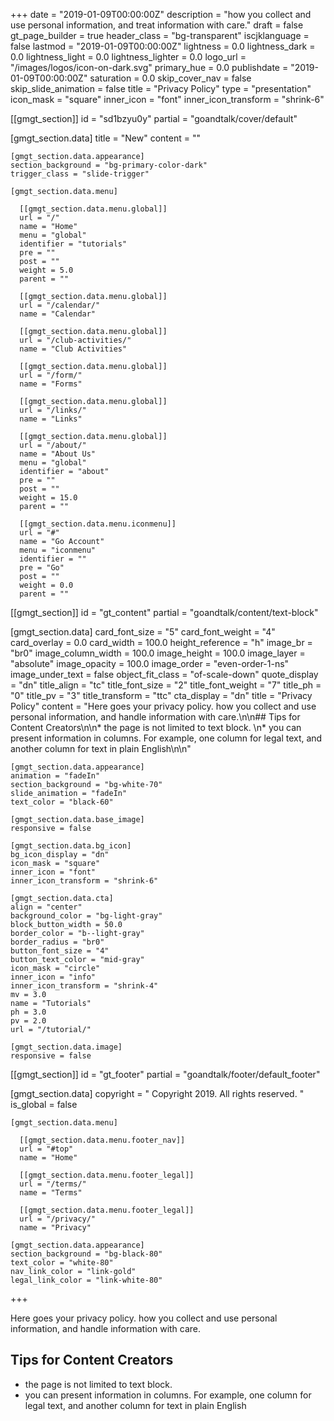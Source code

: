 +++
date = "2019-01-09T00:00:00Z"
description = "how you collect and use personal information, and treat information with care."
draft = false
gt_page_builder = true
header_class = "bg-transparent"
iscjklanguage = false
lastmod = "2019-01-09T00:00:00Z"
lightness = 0.0
lightness_dark = 0.0
lightness_light = 0.0
lightness_lighter = 0.0
logo_url = "/images/logos/icon-on-dark.svg"
primary_hue = 0.0
publishdate = "2019-01-09T00:00:00Z"
saturation = 0.0
skip_cover_nav = false
skip_slide_animation = false
title = "Privacy Policy"
type = "presentation"
icon_mask = "square"
inner_icon = "font"
inner_icon_transform = "shrink-6"

[[gmgt_section]]
id = "sd1bzyu0y"
partial = "goandtalk/cover/default"

  [gmgt_section.data]
  title = "New"
  content = ""

    [gmgt_section.data.appearance]
    section_background = "bg-primary-color-dark"
    trigger_class = "slide-trigger"

    [gmgt_section.data.menu]

      [[gmgt_section.data.menu.global]]
      url = "/"
      name = "Home"
      menu = "global"
      identifier = "tutorials"
      pre = ""
      post = ""
      weight = 5.0
      parent = ""

      [[gmgt_section.data.menu.global]]
      url = "/calendar/"
      name = "Calendar"

      [[gmgt_section.data.menu.global]]
      url = "/club-activities/"
      name = "Club Activities"

      [[gmgt_section.data.menu.global]]
      url = "/form/"
      name = "Forms"

      [[gmgt_section.data.menu.global]]
      url = "/links/"
      name = "Links"

      [[gmgt_section.data.menu.global]]
      url = "/about/"
      name = "About Us"
      menu = "global"
      identifier = "about"
      pre = ""
      post = ""
      weight = 15.0
      parent = ""

      [[gmgt_section.data.menu.iconmenu]]
      url = "#"
      name = "Go Account"
      menu = "iconmenu"
      identifier = ""
      pre = "Go"
      post = ""
      weight = 0.0
      parent = ""

[[gmgt_section]]
id = "gt_content"
partial = "goandtalk/content/text-block"

  [gmgt_section.data]
  card_font_size = "5"
  card_font_weight = "4"
  card_overlay = 0.0
  card_width = 100.0
  height_reference = "h"
  image_br = "br0"
  image_column_width = 100.0
  image_height = 100.0
  image_layer = "absolute"
  image_opacity = 100.0
  image_order = "even-order-1-ns"
  image_under_text = false
  object_fit_class = "of-scale-down"
  quote_display = "dn"
  title_align = "tc"
  title_font_size = "2"
  title_font_weight = "7"
  title_ph = "0"
  title_pv = "3"
  title_transform = "ttc"
  cta_display = "dn"
  title = "Privacy Policy"
  content = "Here goes your privacy policy. how you collect and use personal information, and handle information with care.\n\n## Tips for Content Creators\n\n* the page is not limited to text block. \n* you can present information in columns. For example, one column for legal text, and another column for text in plain English\n\n"

    [gmgt_section.data.appearance]
    animation = "fadeIn"
    section_background = "bg-white-70"
    slide_animation = "fadeIn"
    text_color = "black-60"

    [gmgt_section.data.base_image]
    responsive = false

    [gmgt_section.data.bg_icon]
    bg_icon_display = "dn"
    icon_mask = "square"
    inner_icon = "font"
    inner_icon_transform = "shrink-6"

    [gmgt_section.data.cta]
    align = "center"
    background_color = "bg-light-gray"
    block_button_width = 50.0
    border_color = "b--light-gray"
    border_radius = "br0"
    button_font_size = "4"
    button_text_color = "mid-gray"
    icon_mask = "circle"
    inner_icon = "info"
    inner_icon_transform = "shrink-4"
    mv = 3.0
    name = "Tutorials"
    ph = 3.0
    pv = 2.0
    url = "/tutorial/"

    [gmgt_section.data.image]
    responsive = false

[[gmgt_section]]
id = "gt_footer"
partial = "goandtalk/footer/default_footer"

  [gmgt_section.data]
  copyright = " Copyright 2019. All rights reserved. "
  is_global = false

    [gmgt_section.data.menu]

      [[gmgt_section.data.menu.footer_nav]]
      url = "#top"
      name = "Home"

      [[gmgt_section.data.menu.footer_legal]]
      url = "/terms/"
      name = "Terms"

      [[gmgt_section.data.menu.footer_legal]]
      url = "/privacy/"
      name = "Privacy"

    [gmgt_section.data.appearance]
    section_background = "bg-black-80"
    text_color = "white-80"
    nav_link_color = "link-gold"
    legal_link_color = "link-white-80"
+++

Here goes your privacy policy. how you collect and use personal information, and handle information with care.

## Tips for Content Creators

* the page is not limited to text block. 
* you can present information in columns. For example, one column for legal text, and another column for text in plain English

